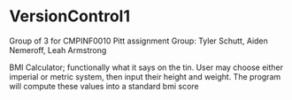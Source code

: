 # VersionControl1
Group of 3 for CMPINF0010 Pitt assignment
Group: Tyler Schutt, Aiden Nemeroff, Leah Armstrong

BMI Calculator; functionally what it says on the tin.
User may choose either imperial or metric system, then input their height and weight.
The program will compute these values into a standard bmi score